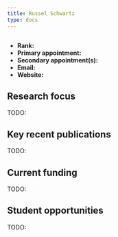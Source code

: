 ```yaml
---
title: Russel Schwartz
type: docs
---
```


![]()

-   **Rank:**
-   **Primary appointment:**
-   **Secondary appointment(s):**
-   **Email:**
-   **Website:**

## Research focus

TODO:

## Key recent publications

TODO:

## Current funding

TODO:

## Student opportunities

TODO:

